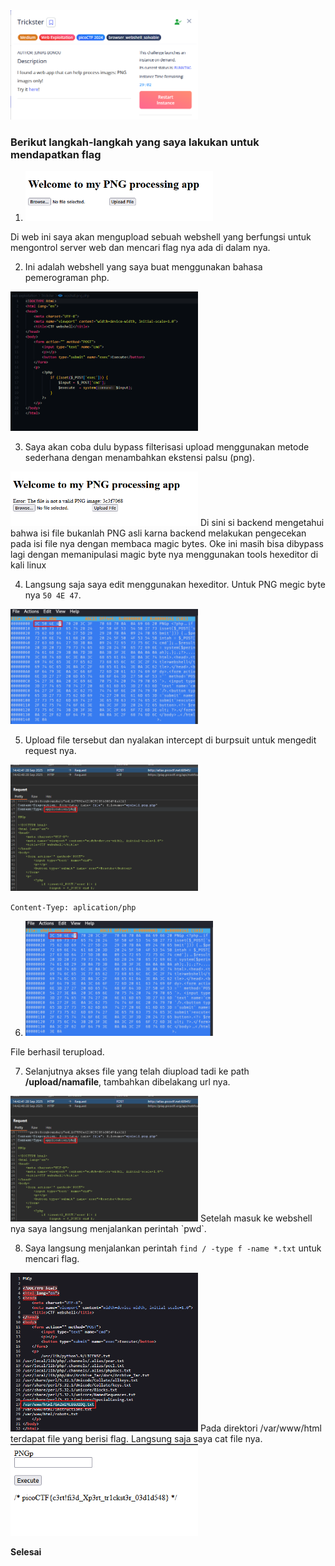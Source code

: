 <img src='https://github.com/LuthfanHilmi/Writeup-CTF/blob/main/web%20exploitation/Trickster/images/1.png' width='300px'>  

### Berikut langkah-langkah yang saya lakukan untuk mendapatkan flag  


1. <img src='https://github.com/LuthfanHilmi/Writeup-CTF/blob/main/web%20exploitation/Trickster/images/2.png' width='300px'>  
Di web ini saya akan mengupload sebuah webshell yang berfungsi untuk mengontrol server web dan mencari flag nya ada di dalam nya.  

2. Ini adalah webshell yang saya buat menggunakan bahasa pemerograman php.  
<img src='https://github.com/LuthfanHilmi/Writeup-CTF/blob/main/web%20exploitation/Trickster/images/3.png' width='300px'>  

3. Saya akan coba dulu bypass filterisasi upload menggunakan metode sederhana dengan menambahkan ekstensi palsu (png).  
<img src='https://github.com/LuthfanHilmi/Writeup-CTF/blob/main/web%20exploitation/Trickster/images/4.png' width='300px'>  
Di sini si backend mengetahui bahwa isi file bukanlah PNG asli karna backend melakukan pengecekan pada isi file nya dengan membaca magic bytes.  
Oke ini masih bisa dibypass lagi dengan memanipulasi magic byte nya menggunakan tools hexeditor di kali linux

4. Langsung saja saya edit menggunakan hexeditor. Untuk PNG megic byte nya `50 4E 47`.  
<img src='https://github.com/LuthfanHilmi/Writeup-CTF/blob/main/web%20exploitation/Trickster/images/5.png' width='300px'>  

5. Upload file tersebut dan nyalakan intercept di burpsuit untuk mengedit request nya.  
<img src='https://github.com/LuthfanHilmi/Writeup-CTF/blob/main/web%20exploitation/Trickster/images/7.png' width='300px'>

` Content-Tyep: aplication/php `


6. <img src='https://github.com/LuthfanHilmi/Writeup-CTF/blob/main/web%20exploitation/Trickster/images/5.png' width='300px'>  
File berhasil terupload.

7. Selanjutnya akses file yang telah diupload tadi ke path **/upload/namafile**, tambahkan dibelakang url nya.  
<img src='https://github.com/LuthfanHilmi/Writeup-CTF/blob/main/web%20exploitation/Trickster/images/7.png' width='300px'>  
Setelah masuk ke webshell nya saya langsung menjalankan perintah `pwd`.

8. Saya langsung menjalankan perintah `find / -type f -name *.txt` untuk mencari flag.  
<img src='https://github.com/LuthfanHilmi/Writeup-CTF/blob/main/web%20exploitation/Trickster/images/9.png' width='300px'>  
Pada direktori /var/www/html terdapat file yang berisi flag.  
Langsung saja saya cat file nya.  
<img src='https://github.com/LuthfanHilmi/Writeup-CTF/blob/main/web%20exploitation/Trickster/images/10.png' width='300px'>

**Selesai**
